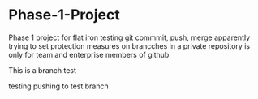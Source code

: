 # Phase-1-Project
Phase 1 project for flat iron
testing git commmit, push, merge
apparently trying to set protection measures on brancches in a private repository is only for team and enterprise members of github

This is a branch test

testing pushing to test branch